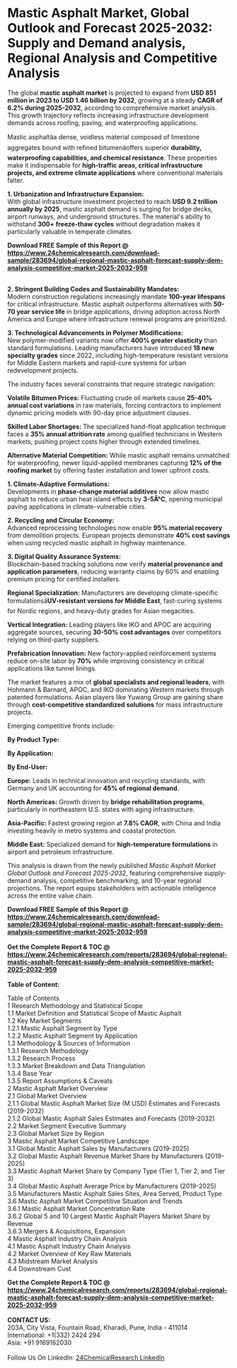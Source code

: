 <h1>Mastic Asphalt Market, Global Outlook and Forecast 2025-2032: Supply and Demand analysis, Regional Analysis and Competitive Analysis</h1><p>The global <strong>mastic asphalt market</strong> is projected to expand from <strong>USD 851 million in 2023 to USD 1.46 billion by 2032</strong>, growing at a steady <strong>CAGR of 6.2% during 2025-2032</strong>, according to comprehensive market analysis. This growth trajectory reflects increasing infrastructure development demands across roofing, paving, and waterproofing applications.</p><p>Mastic asphaltâa dense, voidless material composed of limestone aggregates bound with refined bitumenâoffers superior <strong>durability, waterproofing capabilities, and chemical resistance</strong>. These properties make it indispensable for <strong>high-traffic areas, critical infrastructure projects, and extreme climate applications</strong> where conventional materials falter.</p><p><strong>1. Urbanization and Infrastructure Expansion:</strong><br>
With global infrastructure investment projected to reach <strong>USD 9.2 trillion annually by 2025</strong>, mastic asphalt demand is surging for bridge decks, airport runways, and underground structures. The material's ability to withstand <strong>300+ freeze-thaw cycles</strong> without degradation makes it particularly valuable in temperate climates.</p><div><b>Download FREE Sample of this Report @ 
            <a href="https://www.24chemicalresearch.com/download-sample/283694/global-regional-mastic-asphalt-forecast-supply-dem-analysis-competitive-market-2025-2032-959">
            https://www.24chemicalresearch.com/download-sample/283694/global-regional-mastic-asphalt-forecast-supply-dem-analysis-competitive-market-2025-2032-959</a></b></div><br><p><strong>2. Stringent Building Codes and Sustainability Mandates:</strong><br>
Modern construction regulations increasingly mandate <strong>100-year lifespans</strong> for critical infrastructure. Mastic asphalt outperforms alternatives with <strong>50-70 year service life</strong> in bridge applications, driving adoption across North America and Europe where infrastructure renewal programs are prioritized.</p><p><strong>3. Technological Advancements in Polymer Modifications:</strong><br>
New polymer-modified variants now offer <strong>400% greater elasticity</strong> than standard formulations. Leading manufacturers have introduced <strong>18 new specialty grades</strong> since 2022, including high-temperature resistant versions for Middle Eastern markets and rapid-cure systems for urban redevelopment projects.</p><p>The industry faces several constraints that require strategic navigation:</p><p><strong>Volatile Bitumen Prices:</strong> Fluctuating crude oil markets cause <strong>25-40% annual cost variations</strong> in raw materials, forcing contractors to implement dynamic pricing models with 90-day price adjustment clauses.</p><p><strong>Skilled Labor Shortages:</strong> The specialized hand-float application technique faces a <strong>35% annual attrition rate</strong> among qualified technicians in Western markets, pushing project costs higher through extended timelines.</p><p><strong>Alternative Material Competition:</strong> While mastic asphalt remains unmatched for waterproofing, newer liquid-applied membranes capturing <strong>12% of the roofing market</strong> by offering faster installation and lower upfront costs.</p><p><strong>1. Climate-Adaptive Formulations:</strong><br>
Developments in <strong>phase-change material additives</strong> now allow mastic asphalt to reduce urban heat island effects by <strong>3-5Â°C</strong>, opening municipal paving applications in climate-vulnerable cities.</p><p><strong>2. Recycling and Circular Economy:</strong><br>
Advanced reprocessing technologies now enable <strong>95% material recovery</strong> from demolition projects. European projects demonstrate <strong>40% cost savings</strong> when using recycled mastic asphalt in highway maintenance.</p><p><strong>3. Digital Quality Assurance Systems:</strong><br>
Blockchain-based tracking solutions now verify <strong>material provenance and application parameters</strong>, reducing warranty claims by 60% and enabling premium pricing for certified installers.</p><p><strong>Regional Specialization:</strong> Manufacturers are developing climate-specific formulationsâ<strong>UV-resistant versions for Middle East</strong>, fast-curing systems for Nordic regions, and heavy-duty grades for Asian megacities.</p><p><strong>Vertical Integration:</strong> Leading players like IKO and APOC are acquiring aggregate sources, securing <strong>30-50% cost advantages</strong> over competitors relying on third-party suppliers.</p><p><strong>Prefabrication Innovation:</strong> New factory-applied reinforcement systems reduce on-site labor by <strong>70%</strong> while improving consistency in critical applications like tunnel linings.</p><p>The market features a mix of <strong>global specialists and regional leaders</strong>, with Hohmann &amp; Barnard, APOC, and IKO dominating Western markets through patented formulations. Asian players like Yuwang Group are gaining share through <strong>cost-competitive standardized solutions</strong> for mass infrastructure projects.</p><p>Emerging competitive fronts include:</p><p><strong>By Product Type:</strong></p><p><strong>By Application:</strong></p><p><strong>By End-User:</strong></p><p><strong>Europe:</strong> Leads in technical innovation and recycling standards, with Germany and UK accounting for <strong>45% of regional demand</strong>.</p><p><strong>North Americas:</strong> Growth driven by <strong>bridge rehabilitation programs</strong>, particularly in northeastern U.S. states with aging infrastructure.</p><p><strong>Asia-Pacific:</strong> Fastest growing region at <strong>7.8% CAGR</strong>, with China and India investing heavily in metro systems and coastal protection.</p><p><strong>Middle East:</strong> Specialized demand for <strong>high-temperature formulations</strong> in airport and petroleum infrastructure.</p><p>This analysis is drawn from the newly published <em>Mastic Asphalt Market Global Outlook and Forecast 2025-2032</em>, featuring comprehensive supply-demand analysis, competitive benchmarking, and 10-year regional projections. The report equips stakeholders with actionable intelligence across the entire value chain.</p><div><b>Download FREE Sample of this Report @ 
            <a href="https://www.24chemicalresearch.com/download-sample/283694/global-regional-mastic-asphalt-forecast-supply-dem-analysis-competitive-market-2025-2032-959">
            https://www.24chemicalresearch.com/download-sample/283694/global-regional-mastic-asphalt-forecast-supply-dem-analysis-competitive-market-2025-2032-959</a></b></div><br><div><b>Get the Complete Report & TOC @ 
            <a href="https://www.24chemicalresearch.com/reports/283694/global-regional-mastic-asphalt-forecast-supply-dem-analysis-competitive-market-2025-2032-959">
            https://www.24chemicalresearch.com/reports/283694/global-regional-mastic-asphalt-forecast-supply-dem-analysis-competitive-market-2025-2032-959</a></b></div><br>
            <b>Table of Content:</b><p>Table of Contents<br />
1 Research Methodology and Statistical Scope<br />
1.1 Market Definition and Statistical Scope of Mastic Asphalt<br />
1.2 Key Market Segments<br />
1.2.1 Mastic Asphalt Segment by Type<br />
1.2.2 Mastic Asphalt Segment by Application<br />
1.3 Methodology & Sources of Information<br />
1.3.1 Research Methodology<br />
1.3.2 Research Process<br />
1.3.3 Market Breakdown and Data Triangulation<br />
1.3.4 Base Year<br />
1.3.5 Report Assumptions & Caveats<br />
2 Mastic Asphalt Market Overview<br />
2.1 Global Market Overview<br />
2.1.1 Global Mastic Asphalt Market Size (M USD) Estimates and Forecasts (2019-2032)<br />
2.1.2 Global Mastic Asphalt Sales Estimates and Forecasts (2019-2032)<br />
2.2 Market Segment Executive Summary<br />
2.3 Global Market Size by Region<br />
3 Mastic Asphalt Market Competitive Landscape<br />
3.1 Global Mastic Asphalt Sales by Manufacturers (2019-2025)<br />
3.2 Global Mastic Asphalt Revenue Market Share by Manufacturers (2019-2025)<br />
3.3 Mastic Asphalt Market Share by Company Type (Tier 1, Tier 2, and Tier 3)<br />
3.4 Global Mastic Asphalt Average Price by Manufacturers (2019-2025)<br />
3.5 Manufacturers Mastic Asphalt Sales Sites, Area Served, Product Type<br />
3.6 Mastic Asphalt Market Competitive Situation and Trends<br />
3.6.1 Mastic Asphalt Market Concentration Rate<br />
3.6.2 Global 5 and 10 Largest Mastic Asphalt Players Market Share by Revenue<br />
3.6.3 Mergers & Acquisitions, Expansion<br />
4 Mastic Asphalt Industry Chain Analysis<br />
4.1 Mastic Asphalt Industry Chain Analysis<br />
4.2 Market Overview of Key Raw Materials<br />
4.3 Midstream Market Analysis<br />
4.4 Downstream Cust</p><div><b>Get the Complete Report & TOC @ 
            <a href="https://www.24chemicalresearch.com/reports/283694/global-regional-mastic-asphalt-forecast-supply-dem-analysis-competitive-market-2025-2032-959">
            https://www.24chemicalresearch.com/reports/283694/global-regional-mastic-asphalt-forecast-supply-dem-analysis-competitive-market-2025-2032-959</a></b></div><br><b>CONTACT US:</b><br>
            203A, City Vista, Fountain Road, Kharadi, Pune, India - 411014<br>
            International: +1(332) 2424 294<br>
            Asia: +91 9169162030 <br><br>
            Follow Us On LinkedIn: <a href="https://www.linkedin.com/company/24chemicalresearch/">24ChemicalResearch LinkedIn</a>